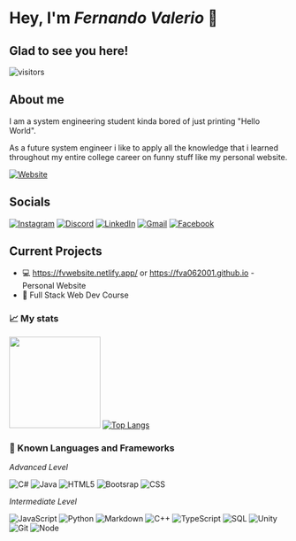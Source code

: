 # Hey, I'm _Fernando Valerio_ 👋
## Glad to see you here! 
![visitors](https://visitor-badge.glitch.me/badge?page_id=fva062001.470048238)
## About me
I am a system engineering student kinda bored of just printing "Hello World".

As a future system engineer i like to apply all the knowledge that i learned throughout my entire college career on funny stuff like my personal website.

[![Website](https://img.shields.io/badge/Website-cade16?style=flat-square&logo=GoogleChrome&logoColor=black)](https://fvwebsite.netlify.app/)

## Socials
[![Instagram](https://img.shields.io/badge/Instagram-E4405F?style=flat-square&logo=instagram&logoColor=white)](https://www.instagram.com/f_va06/?hl=es-la)
[![Discord](https://img.shields.io/badge/Tyr%235344-%237289DA.svg?style=flat-square&logo=discord&logoColor=white)]()
[![LinkedIn](https://img.shields.io/badge/LinkedIn-0077B5?style=flat-square&logo=linkedin&logoColor=white)](https://www.linkedin.com/in/fernando-arturo-valerio-del-valle-2a1614230/)
[![Gmail](https://img.shields.io/badge/fernandoarturo06@gmail.com-D14836?style=flat-square&logo=gmail&logoColor=white)](fernandoarturo06@gmail.com)
[![Facebook](https://img.shields.io/badge/Facebook-1877F2?style=flat-square&logo=facebook&logoColor=white)](https://www.facebook.com/fernando.valeriodelvalle)
## Current Projects

  * :computer: https://fvwebsite.netlify.app/ or https://fva062001.github.io - Personal Website
  * :rocket: Full Stack Web Dev Course 

### :chart_with_upwards_trend: My stats

<img height="165em" src="https://github-readme-stats.vercel.app/api?username=fva062001&show_icons=true&hide_border=true&&count_private=true&theme=radical&include_all_commits=true" /> [![Top Langs](https://github-readme-stats.vercel.app/api/top-langs/?username=fva062001&layout=compact&hide_border=true&theme=radical)](https://github.com/anuraghazra/github-readme-stats)

### :symbols: Known Languages and Frameworks

*Advanced Level*

![C#](https://img.shields.io/badge/c%23-%23239120.svg?style=for-the-badge&logo=c-sharp&logoColor=white)
![Java](https://img.shields.io/badge/java-%23ED8B00.svg?style=for-the-badge&logo=java&logoColor=white)
![HTML5](https://img.shields.io/badge/html5-%23E34F26.svg?style=for-the-badge&logo=html5&logoColor=white)
![Bootsrap](https://img.shields.io/badge/Bootstrap-B23CFD.svg?style=for-the-badge&logo=bootstrap&logoColor=white)
![CSS](https://img.shields.io/badge/CSS-0000FF.svg?style=for-the-badge&logo=CSS3&logoColor=white)


*Intermediate Level*

![JavaScript](https://img.shields.io/badge/javascript-%23323330.svg?style=for-the-badge&logo=javascript&logoColor=%23F7DF1E)
![Python](https://img.shields.io/badge/python-3670A0?style=for-the-badge&logo=python&logoColor=ffdd54)
![Markdown](https://img.shields.io/badge/markdown-%23000000.svg?style=for-the-badge&logo=markdown&logoColor=white)
![C++](https://img.shields.io/badge/c++-%2300599C.svg?style=for-the-badge&logo=c%2B%2B&logoColor=white)
![TypeScript](https://img.shields.io/badge/typescript-%23007ACC.svg?style=for-the-badge&logo=typescript&logoColor=white)
![SQL](https://img.shields.io/badge/SQL-%23007ACC.svg?style=for-the-badge&logo=MySQL&logoColor=white)
![Unity](https://img.shields.io/badge/Unity-000000.svg?style=for-the-badge&logo=Unity&logoColor=white)
![Git](https://img.shields.io/badge/git-F1502F.svg?style=for-the-badge&logo=Git&logoColor=white)
![Node](https://img.shields.io/badge/Node.js-3c873a.svg?style=for-the-badge&logo=Node.JS&logoColor=white)
